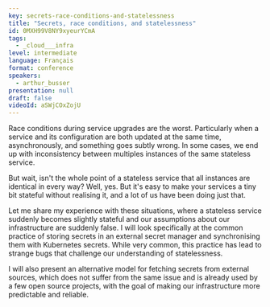 ```yaml
---
key: secrets-race-conditions-and-statelessness
title: "Secrets, race conditions, and statelessness"
id: 0MXH99V8NY9xyeurYCmA
tags:
  - _cloud___infra
level: intermediate
language: Français
format: conference
speakers:
  - arthur_busser
presentation: null
draft: false
videoId: aSWjCOxZojU
---
```

Race conditions during service upgrades are the worst. Particularly when a service and its configuration are both updated at the same time, asynchronously, and something goes subtly wrong. In some cases, we end up with inconsistency between multiples instances of the same stateless service.

But wait, isn't the whole point of a stateless service that all instances are identical in every way? Well, yes. But it's easy to make your services a tiny bit stateful without realising it, and a lot of us have been doing just that.

Let me share my experience with these situations, where a stateless service suddenly becomes slightly stateful and our assumptions about our infrastructure are suddenly false. I will look specifically at the common practice of storing secrets in an external secret manager and synchronising them with Kubernetes secrets. While very common, this practice has lead to strange bugs that challenge our understanding of statelessness.

I will also present an alternative model for fetching secrets from external sources, which does not suffer from the same issue and is already used by a few open source projects, with the goal of making our infrastructure more predictable and reliable.
